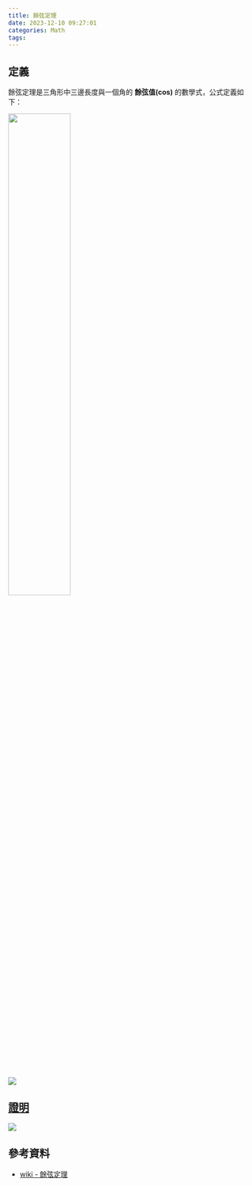 ```yaml
---
title: 餘弦定理
date: 2023-12-10 09:27:01
categories: Math
tags:
---
```


## 定義
餘弦定理是三角形中三邊長度與一個角的 **餘弦值(cos)** 的數學式，公式定義如下：

<!--more-->

<img src="三角形.png" width="50%" height="50%">
<br />
<img src="定義.png">

## [證明](https://www.mathcha.io/editor/6l5ZmHXkClosYltp1OknvCMqg4glSdpYg9NCzEOexK)

<img src="證明.png">

## 參考資料
- [wiki - 餘弦定理](https://zh.wikipedia.org/zh-tw/%E9%A4%98%E5%BC%A6%E5%AE%9A%E7%90%86)